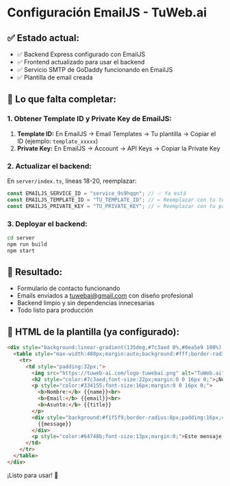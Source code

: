 # Configuración EmailJS - TuWeb.ai

## ✅ Estado actual:
- ✅ Backend Express configurado con EmailJS
- ✅ Frontend actualizado para usar el backend
- ✅ Servicio SMTP de GoDaddy funcionando en EmailJS
- ✅ Plantilla de email creada

## 🔧 Lo que falta completar:

### 1. Obtener Template ID y Private Key de EmailJS:
1. **Template ID:** En EmailJS → Email Templates → Tu plantilla → Copiar el ID (ejemplo: `template_xxxxx`)
2. **Private Key:** En EmailJS → Account → API Keys → Copiar la Private Key

### 2. Actualizar el backend:
En `server/index.ts`, líneas 18-20, reemplazar:
```ts
const EMAILJS_SERVICE_ID = "service_9s9hqqn"; // ✅ Ya está
const EMAILJS_TEMPLATE_ID = "TU_TEMPLATE_ID"; // ← Reemplazar con tu template ID
const EMAILJS_PRIVATE_KEY = "TU_PRIVATE_KEY"; // ← Reemplazar con tu private key
```

### 3. Deployar el backend:
```bash
cd server
npm run build
npm start
```

## 🎯 Resultado:
- Formulario de contacto funcionando
- Emails enviados a tuwebai@gmail.com con diseño profesional
- Backend limpio y sin dependencias innecesarias
- Todo listo para producción

## 📧 HTML de la plantilla (ya configurado):
```html
<div style="background:linear-gradient(135deg,#7c3aed 0%,#0ea5e9 100%);padding:32px 0;min-height:100vh;font-family:Inter,sans-serif;">
  <table style="max-width:480px;margin:auto;background:#fff;border-radius:16px;box-shadow:0 4px 32px #0002;">
    <tr>
      <td style="padding:32px;">
        <img src="https://tuweb-ai.com/logo-tuwebai.png" alt="TuWeb.ai" style="width:120px;margin-bottom:24px;display:block;">
        <h2 style="color:#7c3aed;font-size:22px;margin:0 0 16px 0;">¡Nuevo mensaje de contacto!</h2>
        <p style="color:#334155;font-size:16px;margin:0 0 16px 0;">
          <b>Nombre:</b> {{name}}<br>
          <b>Email:</b> {{email}}<br>
          <b>Asunto:</b> {{title}}
        </p>
        <div style="background:#f1f5f9;border-radius:8px;padding:16px;color:#0f172a;font-size:16px;margin-bottom:24px;">
          {{message}}
        </div>
        <p style="color:#64748b;font-size:13px;margin:0;">Este mensaje fue enviado desde el formulario de contacto de <a href="https://tuweb-ai.com" style="color:#0ea5e9;text-decoration:none;">TuWeb.ai</a></p>
      </td>
    </tr>
  </table>
</div>
```

¡Listo para usar! 🚀 